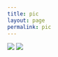 ```yaml
---
title: pic
layout: page
permalink: pic
---
```


![](https://www.revolvermag.com/sites/default/files/styles/original_image__844px_x_473px_/public/media/section-media/haunt-band-alejandro-ramos-web.jpg?itok=AKtamWUd&timestamp=1545343208http://)
![](https://www.revolvermag.com/sites/default/files/styles/original_image__844px_x_473px_/public/media/section-media/haunt-band-alejandro-ramos-web.jpg?itok=AKtamWUd&timestamp=1545343208http://)